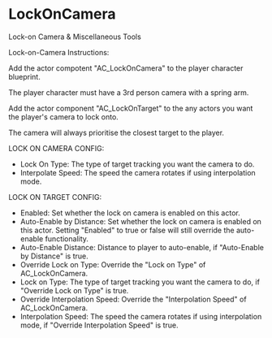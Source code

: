 # LockOnCamera
Lock-on Camera &amp; Miscellaneous Tools 

Lock-on-Camera Instructions:

Add the actor compotent "AC_LockOnCamera" to the player character blueprint.

The player character must have a 3rd person camera with a spring arm.

Add the actor component "AC_LockOnTarget" to the any actors you want the player's camera to lock onto.

The camera will always prioritise the closest target to the player.

LOCK ON CAMERA CONFIG:

- Lock On Type: The type of target tracking you want the camera to do.
- Interpolate Speed: The speed the camera rotates if using interpolation mode.

LOCK ON TARGET CONFIG:
- Enabled: Set whether the lock on camera is enabled on this actor.
- Auto-Enable by Distance: Set whether the lock on camera is enabled on this actor. Setting "Enabled" to true or false will still override the auto-enable functionality.
- Auto-Enable Distance: Distance to player to auto-enable, if "Auto-Enable by Distance" is true.
- Override Lock on Type: Override the "Lock on Type" of  AC_LockOnCamera.
- Lock on Type: The type of target tracking you want the camera to do, if "Override Lock on Type" is true.
- Override Interpolation Speed: Override the "Interpolation Speed" of  AC_LockOnCamera.
- Interpolation Speed: The speed the camera rotates if using interpolation mode, if "Override Interpolation Speed" is true.
